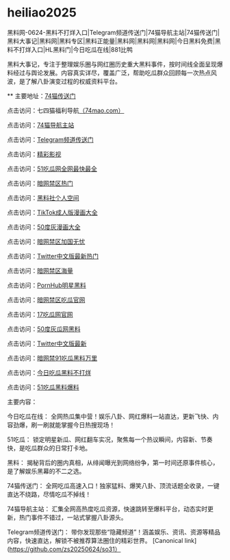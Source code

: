 # heiliao2025
黑料网-0624-黑料不打烊入口|Telegram频道传送门|74猫导航主站|74猫传送门|黑料大事记|黑料网|黑料专区|黑料正能量|黑料网|黑料网|黑料网|今日黑料免费|黑料不打烊入口|HL黑料门|今日吃瓜在线|881比鸭

黑料大事记，专注于整理娱乐圈与网红圈历史重大黑料事件，按时间线全面呈现爆料经过与舆论发展。内容真实详尽，覆盖广泛，帮助吃瓜群众回顾每一次热点风波，是了解八卦演变过程的权威资料平台。

** 主要地址：<a href="https://74mao.com/">74猫传送门</a>

点击访问：七四猫福利导航<a href="https://74mao.com/">（74mao.com）</a>

点击访问：<a href="https://74mao.com/">74猫导航主站</a>

点击访问：<a href="https://74mao.com/">Telegram频道传送门</a>

点击访问：<a href="https://hj-216.pages.dev/">精彩影视</a>

点击访问：<a href="https://hj-218.pages.dev/">51吃瓜网全网最快最全</a>

点击访问：<a href="https://hj-219.pages.dev/">暗网禁区热门</a>

点击访问：<a href="https://hj-224.pages.dev/">黑料社个人空间</a>

点击访问：<a href="https://cg8-12.pages.dev/">TikTok成人版漫画大全</a>

点击访问：<a href="https://hj-143.pages.dev/">50度灰漫画大全 </a>

点击访问：<a href="https://hj-145.pages.dev/">暗网禁区加国无忧</a>

点击访问：<a href="https://hj-149.pages.dev/">Twitter中文版最新热门</a>

点击访问：<a href="https://chiguaqunzhongde.pages.dev/">暗网禁区海量</a>

点击访问：<a href="https://hj-156.pages.dev/">PornHub明星黑料</a>

点击访问：<a href="https://hj-161.pages.dev/">暗网禁区吃瓜官网</a>

点击访问：<a href="https://hj-162.pages.dev/">17吃瓜网官网</a>

点击访问：<a href="https://chiguaqunzhongde.pages.dev/">50度灰瓜网黑料</a>

点击访问：<a href="https://hj-170.pages.dev/">Twitter中文版最新</a>

点击访问：<a href="https://hls-15.pages.dev/">暗网禁91吃瓜黑料万里</a>

点击访问：<a href="https://hls-17.pages.dev/">今日吃瓜黑料不打烊</a>

点击访问：<a href="https://91chiguazhongxin.pages.dev/">51吃瓜黑料爆料</a>

主要内容：

今日吃瓜在线：
全网热瓜集中营！娱乐八卦、网红爆料一站直达，更新飞快、内容劲爆，刷一刷就能掌握今日热搜现场！

51吃瓜：
锁定明星新瓜、网红翻车实况，聚焦每一个热议瞬间，内容新、节奏快，是吃瓜群众的日常打卡地。

黑料：
揭秘背后的圈内真相，从绯闻曝光到网络纷争，第一时间还原事件核心，是了解娱乐黑幕的不二之选。

74猫传送门：
全网吃瓜高速入口！独家猛料、爆笑八卦、顶流话题全收录，一键直达不绕路，尽情吃瓜不掉线！

74猫导航主站：
汇集全网高热度吃瓜资源，快速跳转至爆料平台，动态实时更新，热门事件不错过，一站式掌握八卦源头。

Telegram频道传送门：
带你发现那些“隐藏频道”！涵盖娱乐、资讯、资源等精品内容，快速直达，解锁不被推荐算法圈住的精彩世界。
[Canonical link](https://github.com/zs20250624/so31）
